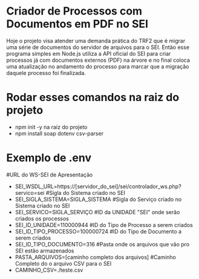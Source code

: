 # Criador de Processos com Documentos em PDF no SEI

Hoje o projeto visa atender uma demanda prática do TRF2 que é migrar uma série de documentos do servidor de arquivos para o SEI.
Então esse programa simples em Node.js utiliza a API oficial do SEI para criar processos já com documentos externos (PDF) na árvore e no final coloca uma atualização no andamento do processo para marcar que a migração daquele processo foi finalizada.

# Rodar esses comandos na raiz do projeto
 - npm init -y na raiz do projeto
 - npm install soap dotenv csv-parser

# Exemplo de .env

#URL do WS-SEI de Apresentação
 - SEI_WSDL_URL=https://[servidor_do_sei]/sei/controlador_ws.php?servico=sei
#Sigla do Sistema criado no SEI
 - SEI_SIGLA_SISTEMA=SIGLA_SISTEMA
#Sigla do Serviço criado no Sistema criado no SEI
 - SEI_SERVICO=SIGLA_SERVIÇO
#ID da UNIDADE "SEI" onde serão criados os processos
 - SEI_ID_UNIDADE=110000944
#ID do Tipo de Processo a serem criados
 - SEI_ID_TIPO_PROCESSO=100000724
#ID do Tipo de Documento a serem criados
 - SEI_ID_TIPO_DOCUMENTO=316
#Pasta onde os arquivos que vão pro SEI estão armazenados
 - PASTA_ARQUIVOS=[caminho completo dos arquivos]
#Caminho Completo do o arquivo CSV para o SEI
 - CAMINHO_CSV=./teste.csv
